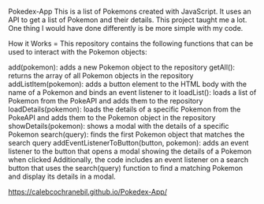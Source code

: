 Pokedex-App
This is a list of Pokemons created with JavaScript. It uses an API to get a list of Pokemon and their details. This project taught me a lot. One thing I would have done differently is be more simple with my code.

How it Works = This repository contains the following functions that can be used to interact with the Pokemon objects:

add(pokemon): adds a new Pokemon object to the repository
getAll(): returns the array of all Pokemon objects in the repository
addListItem(pokemon): adds a button element to the HTML body with the name of a Pokemon and binds an event listener to it
loadList(): loads a list of Pokemon from the PokeAPI and adds them to the repository
loadDetails(pokemon): loads the details of a specific Pokemon from the PokeAPI and adds them to the Pokemon object in the repository
showDetails(pokemon): shows a modal with the details of a specific Pokemon
search(query): finds the first Pokemon object that matches the search query
addEventListenerToButton(button, pokemon): adds an event listener to the button that opens a modal showing the details of a Pokemon when clicked
Additionally, the code includes an event listener on a search button that uses the search(query) function to find a matching Pokemon and display its details in a modal.

https://calebcochranebil.github.io/Pokedex-App/
